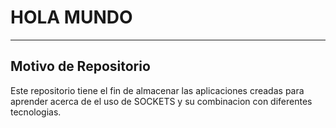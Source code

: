 # HOLA MUNDO

---

## Motivo de Repositorio  

 Este repositorio tiene el fin de almacenar las aplicaciones creadas para aprender acerca de el uso de SOCKETS y su combinacion con diferentes tecnologias.
